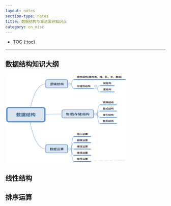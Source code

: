 ```yaml
---
layout: notes
section-type: notes
title: 数据结构与算法零碎知识点
category: cn_misc
---
```


* TOC
{:toc}
---

## 数据结构知识大纲

<img src=".//pictures/outline.png" alt="smiley" height="280px" width="380px">

## 线性结构

## 排序运算